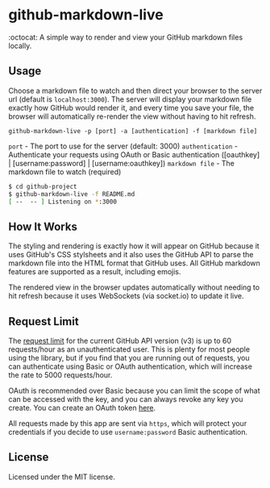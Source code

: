 # github-markdown-live

:octocat: A simple way to render and view your GitHub markdown files locally.


## Usage

Choose a markdown file to watch and then direct your browser to the server url (default is `localhost:3000`). The server will display your markdown file exactly how GitHub would render it, and every time you save your file, the browser will automatically re-render the view without having to hit refresh.

```
github-markdown-live -p [port] -a [authentication] -f [markdown file]
```

`port` - The port to use for the server (default: 3000)
`authentication` - Authenticate your requests using OAuth or Basic authentication ([oauthkey] | [username:password] | [username:oauthkey])
`markdown file` - The markdown file to watch (required)

```bash
$ cd github-project
$ github-markdown-live -f README.md
[ --  -- ] Listening on *:3000
```

## How It Works

The styling and rendering is exactly how it will appear on GitHub because it uses GitHub's CSS stylsheets and it also uses the GitHub API to parse the markdown file into the HTML format that GitHub uses. All GitHub markdown features are supported as a result, including emojis. 

The rendered view in the browser updates automatically without needing to hit refresh because it uses WebSockets (via socket.io) to update it live.


## Request Limit

The [request limit](https://developer.github.com/v3/#rate-limiting) for the current GitHub API version (v3) is up to 60 requests/hour as an unauthenticated user. This is plenty for most people using the library, but if you find that you are running out of requests, you can authenticate using Basic or OAuth authentication, which will increase the rate to 5000 requests/hour.

OAuth is recommended over Basic because you can limit the scope of what can be accessed with the key, and you can always revoke any key you create. You can create an OAuth token [here](https://github.com/settings/tokens/new).

All requests made by this app are sent via `https`, which will protect your credentials if you decide to use `username:password` Basic authentication.

## License

Licensed under the MIT license.
